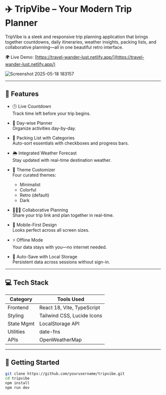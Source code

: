 # ✈️ TripVibe – Your Modern Trip Planner

TripVibe is a sleek and responsive trip planning application that brings together countdowns, daily itineraries, weather insights, packing lists, and collaborative planning—all in one beautiful retro interface.

🌍 Live Demo: [https://travel-wander-lust.netlify.app/](https://travel-wander-lust.netlify.app/)



![Screenshot 2025-05-18 183157](https://github.com/user-attachments/assets/311011b0-c131-4dad-a685-e31ebd43a6f3)



---

## 🚀 Features

- 🕒 Live Countdown  
  Track time left before your trip begins.

- 📅 Day-wise Planner  
  Organize activities day-by-day.

- 🧳 Packing List with Categories  
  Auto-sort essentials with checkboxes and progress bars.

- 🌦️ Integrated Weather Forecast  
  Stay updated with real-time destination weather.

- 🎨 Theme Customizer  
  Four curated themes:
  - Minimalist
  - Colorful
  - Retro (default)
  - Dark

- 🧑‍🤝‍🧑 Collaborative Planning  
  Share your trip link and plan together in real-time.

- 📱 Mobile-First Design  
  Looks perfect across all screen sizes.

- ⚡ Offline Mode  
  Your data stays with you—no internet needed.

- 💾 Auto-Save with Local Storage  
  Persistent data across sessions without sign-in.

---

## 💻 Tech Stack

| Category     | Tools Used                          |
|--------------|-------------------------------------|
| Frontend     | React 18, Vite, TypeScript          |
| Styling      | Tailwind CSS, Lucide Icons          |
| State Mgmt   | LocalStorage API                    |
| Utilities    | date-fns                            |
| APIs         | OpenWeatherMap                      |

---

## 🏁 Getting Started

```bash
git clone https://github.com/yourusername/tripvibe.git
cd tripvibe
npm install
npm run dev
